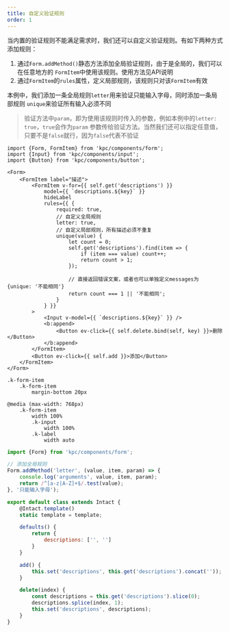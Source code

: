 ```yaml
---
title: 自定义验证规则
order: 1
---
```


当内置的验证规则不能满足需求时，我们还可以自定义验证规则。有如下两种方式添加规则：

1. 通过`Form.addMethod()`静态方法添加全局验证规则，由于是全局的，我们可以在任意地方的
`FormItem`中使用该规则。使用方法见API说明
2. 通过`FormItem`的`rules`属性，定义局部规则，该规则只对该`FormItem`有效

本例中，我们添加一条全局规则`letter`用来验证只能输入字母，同时添加一条局部规则
`unique`来验证所有输入必须不同

> 验证方法中`param`，即为使用该规则时传入的参数，例如本例中的`letter: true`，`true`会作为`param`
> 参数传给验证方法。当然我们还可以指定任意值，只要不是`false`就行，因为`false`代表不验证

```vdt
import {Form, FormItem} from 'kpc/components/form';
import {Input} from 'kpc/components/input';
import {Button} from 'kpc/components/button';

<Form>
    <FormItem label="描述">
        <FormItem v-for={{ self.get('descriptions') }}
            model={{ `descriptions.${key}` }}
            hideLabel
            rules={{ {
                required: true, 
                // 自定义全局规则
                letter: true,
                // 自定义局部规则，所有描述必须不重复
                unique(value) {
                    let count = 0;
                    self.get('descriptions').find(item => {
                        if (item === value) count++;
                        return count > 1;
                    });

                    // 直接返回错误文案，或者也可以单独定义messages为{unique: '不能相同'}
                    return count === 1 || '不能相同';
                }
            } }}
        >
            <Input v-model={{ `descriptions.${key}` }} />    
            <b:append>
                <Button ev-click={{ self.delete.bind(self, key) }}>删除</Button>
            </b:append>
        </FormItem>
        <Button ev-click={{ self.add }}>添加</Button>
    </FormItem>
</Form>
```

```styl
.k-form-item
    .k-form-item
        margin-bottom 20px

@media (max-width: 768px)
    .k-form-item
        width 100%
        .k-input
            width 100%
        .k-label
            width auto
```

```js
import {Form} from 'kpc/components/form';

// 添加全局规则
Form.addMethod('letter', (value, item, param) => {
    console.log('arguments', value, item, param);
    return /^[a-z|A-Z]+$/.test(value);
}, '只能输入字母');

export default class extends Intact {
    @Intact.template()
    static template = template;

    defaults() {
        return {
            descriptions: ['', '']
        }
    }

    add() {
        this.set('descriptions', this.get('descriptions').concat(''));
    }

    delete(index) {
        const descriptions = this.get('descriptions').slice(0);
        descriptions.splice(index, 1);
        this.set('descriptions', descriptions);
    }
}
```
